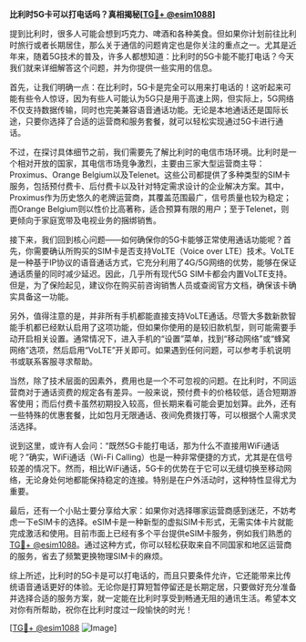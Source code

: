 **比利时5G卡可以打电话吗？真相揭秘[[TG💪+ @esim1088](https://t.me/s/esim1088)]**

提到比利时，很多人可能会想到巧克力、啤酒和各种美食。但如果你计划前往比利时旅行或者长期居住，那么关于通信的问题肯定也是你关注的重点之一。尤其是近年来，随着5G技术的普及，许多人都想知道：比利时的5G卡能不能打电话？今天我们就来详细解答这个问题，并为你提供一些实用的信息。

首先，让我们明确一点：在比利时，5G卡是完全可以用来打电话的！这听起来可能有些令人惊讶，因为有些人可能认为5G只是用于高速上网，但实际上，5G网络不仅支持数据传输，同时也完美兼容语音通话功能。无论是本地通话还是国际长途，只要你选择了合适的运营商和服务套餐，就可以轻松实现通过5G卡进行通话。

不过，在探讨具体细节之前，我们需要先了解比利时的电信市场环境。比利时是一个相对开放的国家，其电信市场竞争激烈，主要由三家大型运营商主导：Proximus、Orange Belgium以及Telenet。这些公司都提供了多种类型的SIM卡服务，包括预付费卡、后付费卡以及针对特定需求设计的企业解决方案。其中，Proximus作为历史悠久的老牌运营商，其覆盖范围最广，信号质量也较为稳定；而Orange Belgium则以性价比高著称，适合预算有限的用户；至于Telenet，则更倾向于家庭宽带及电视业务的捆绑销售。

接下来，我们回到核心问题——如何确保你的5G卡能够正常使用通话功能呢？首先，你需要确认所购买的SIM卡是否支持VoLTE（Voice over LTE）技术。VoLTE是一种基于IP协议的语音通话方式，它充分利用了4G/5G网络的优势，能够在保证通话质量的同时减少延迟。因此，几乎所有现代5G SIM卡都会内置VoLTE支持。但是，为了保险起见，建议你在购买前咨询销售人员或查阅官方文档，确保该卡确实具备这一功能。

另外，值得注意的是，并非所有手机都能直接支持VoLTE通话。尽管大多数新款智能手机都已经默认启用了这项功能，但如果你使用的是较旧款机型，则可能需要手动开启相关设置。通常情况下，进入手机的“设置”菜单，找到“移动网络”或“蜂窝网络”选项，然后启用“VoLTE”开关即可。如果遇到任何问题，可以参考手机说明书或联系客服寻求帮助。

当然，除了技术层面的因素外，费用也是一个不可忽视的问题。在比利时，不同运营商对于通话资费的规定各有差异。一般来说，预付费卡的价格较低，适合短期游客使用；而后付费卡虽然初期投入较高，但长期来看可能会更加划算。此外，还有一些特殊的优惠套餐，比如包月无限通话、夜间免费拨打等，可以根据个人需求灵活选择。

说到这里，或许有人会问：“既然5G卡能打电话，那为什么不直接用WiFi通话呢？”确实，WiFi通话（Wi-Fi Calling）也是一种非常便捷的方式，尤其是在信号较差的情况下。然而，相比WiFi通话，5G卡的优势在于它可以无缝切换至移动网络，无论身处何地都能保持稳定的连接。特别是在户外活动时，这种特性显得尤为重要。

最后，还有一个小贴士要分享给大家：如果你对选择哪家运营商感到迷茫，不妨考虑一下eSIM卡的选择。eSIM卡是一种新型的虚拟SIM卡形式，无需实体卡片就能完成激活和使用。目前市面上已经有多个平台提供eSIM卡服务，例如我们熟悉的[TG💪+ @esim1088](https://t.me/s/esim1088)。通过这种方式，你可以轻松获取来自不同国家和地区运营商的服务，省去了频繁更换物理SIM卡的麻烦。

综上所述，比利时的5G卡是可以打电话的，而且只要条件允许，它还能带来比传统语音通话更好的体验。无论你是打算短暂停留还是长期定居，只要做好充分准备并选择合适的服务方案，就一定能在比利时享受到畅通无阻的通讯生活。希望本文对你有所帮助，祝你在比利时度过一段愉快的时光！

[[TG💪+ @esim1088](https://t.me/s/esim1088) ![Image](https://i.postimg.cc/4NQfJmqS/Snipaste-2025-05-13-00-14-12.png)]